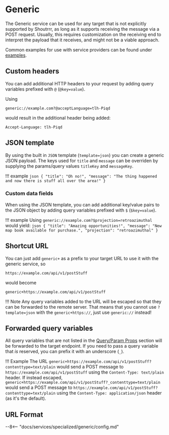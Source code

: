 # Generic

The Generic service can be used for any target that is not explicitly supported by Shoutrrr, as long as it
supports receiving the message via a POST request.
Usually, this requires customization on the receiving end to interpret the payload that it receives, and might
not be a viable approach.

Common examples for use with service providers can be found under [examples](../../examples/home-assistant/index.md).

## Custom headers

You can add additional HTTP headers to your request by adding query variables prefixed with `@` (`@key=value`).

Using

```url
generic://example.com?@acceptLanguage=tlh-Piqd
```

would result in the additional header being added:

```http
Accept-Language: tlh-Piqd
```

## JSON template

By using the built in `JSON` template (`template=json`) you can create a generic JSON payload. The keys used for `title` and `message` can be overriden
by supplying the params/query values `titleKey` and `messageKey`.

!!! example
    ```json
    {
        "title": "Oh no!",
        "message": "The thing happened and now there is stuff all over the area!"
    }
    ```

### Custom data fields

When using the JSON template, you can add additional key/value pairs to the JSON object by adding query variables prefixed with `$` (`$key=value`).

!!! example
    Using `generic://example.com?$projection=retroazimuthal` would yield:
    ```json
    {
        "title": "Amazing opportunities!",
        "message": "New map book available for purchase.",
        "projection": "retroazimuthal"
    }
    ```

## Shortcut URL

You can just add `generic+` as a prefix to your target URL to use it with the generic service, so

```url
https://example.com/api/v1/postStuff
```

would become

```url
generic+https://example.com/api/v1/postStuff
```

!!! Note
    Any query variables added to the URL will be escaped so that they can be forwarded to the remote server. That means that you cannot use `?template=json` with the  `generic+https://`, just use `generic://` instead!

## Forwarded query variables

All query variables that are not listed in the [Query/Param Props](#queryparam_props) section will be forwarded to the target endpoint.
If you need to pass a query variable that _is_ reserved, you can prefix it with an underscore (`_`).

!!! Example
    The URL `generic+https://example.com/api/v1/postStuff?contenttype=text/plain` would send a POST message to `https://example.com/api/v1/postStuff` using the `Content-Type: text/plain` header.
    If instead escaped, `generic+https://example.com/api/v1/postStuff?_contenttype=text/plain` would send a POST message to `https://example.com/api/v1/postStuff?contenttype=text/plain` using the `Content-Type: application/json` header (as it's the default).

## URL Format

--8<-- "docs/services/specialized/generic/config.md"
